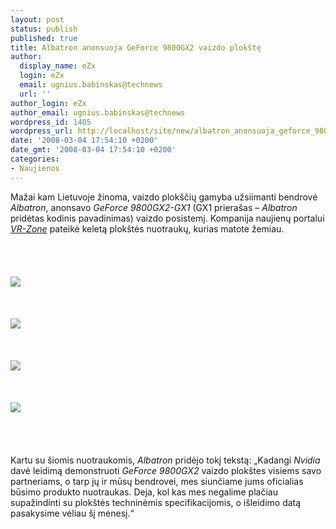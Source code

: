 ```yaml
---
layout: post
status: publish
published: true
title: Albatron anonsuoja GeForce 9800GX2 vaizdo plokštę
author:
  display_name: eZx
  login: eZx
  email: ugnius.babinskas@technews
  url: ''
author_login: eZx
author_email: ugnius.babinskas@technews
wordpress_id: 1405
wordpress_url: http://localhost/site/new/albatron_anonsuoja_geforce_9800gx2_vaizdo_plokste/
date: '2008-03-04 17:54:10 +0200'
date_gmt: '2008-03-04 17:54:10 +0200'
categories:
- Naujienos
---
```

<p>Mažai kam Lietuvoje žinoma, vaizdo plokščių gamyba užsiimanti bendrovė <i>Albatron</i>, anonsavo <i>GeForce 9800GX2-GX1</i> (GX1 prierašas – <i>Albatron</i> pridėtas kodinis pavadinimas) vaizdo posistemį. Kompanija naujienų portalui <a class="ns" href="http://www.vr-zone.com/"><i>VR-Zone</i></a> pateikė keletą plokštės nuotraukų, kurias matote žemiau.<br />
<br><br />
<br><br><img src=" http://www.technews.lt/upl/Failai/Albatron_9800GX2-1GX_2.jpg"><br><br />
<br><br><img src=" http://www.technews.lt/upl/Failai/Albatron_9800GX2-1GX_1.jpg"><br><br />
<br><br><img src="http://www.technews.lt/upl/Failai/Albatron_9800GX2-1GX_3.jpg"><br><br />
<br><br><img src=" http://www.technews.lt/upl/Failai/Albatron_9800GX2-1GX_4.jpg"><br><br />
<br><br />
<br>Kartu su šiomis nuotraukomis, <i>Albatron</i> pridėjo tokį tekstą: „Kadangi <i>Nvidia</i> davė leidimą demonstruoti <i>GeForce 9800GX2</i> vaizdo plokštes visiems savo partneriams, o tarp jų ir mūsų bendrovei, mes siunčiame jums oficialias būsimo produkto nuotraukas. Deja, kol kas mes negalime plačiau supažindinti su plokštės techninėmis specifikacijomis, o išleidimo datą pasakysime vėliau šį mėnesį.“<br />
<br></p>
